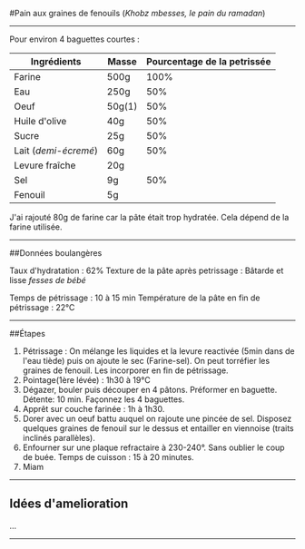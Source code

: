 #Pain aux graines de fenouils (*Khobz mbesses, le pain du ramadan*)

---

Pour environ 4 baguettes courtes :

| Ingrédients        | Masse           | Pourcentage de la petrissée  |
| ------------- |-------------| -----|
| Farine    | 500g | 100% |
| Eau    | 250g | 50% |
| Oeuf    | 50g(1) | 50% |
| Huile d'olive    |40g | 50% |
| Sucre    | 25g | 50% |
| Lait (*demi-écremé*)    | 60g | 50% |
| Levure fraîche | 20g | |
| Sel   | 9g | 50% |
| Fenouil | 5g | |

J'ai rajouté 80g de farine car la pâte était trop hydratée. Cela dépend de la farine utilisée.

---

##Données boulangères

Taux d'hydratation : 62% 
Texture de la pâte après petrissage : Bâtarde et lisse *fesses de bébé*

Temps de pétrissage : 10 à 15 min
Température de la pâte en fin de pétrissage : 22°C

---

##Étapes

1. Pétrissage : On mélange les liquides et la levure reactivée (5min dans de l'eau tiède) puis on ajoute le sec (Farine-sel).
On peut torréfier les graines de fenouil. Les incorporer en fin de pétrissage.
2. Pointage(1ère lévée) : 1h30 à 19°C
3. Dégazer, bouler puis découper en 4 pâtons. Préformer en baguette. Détente: 10 min. Façonnez les 4 baguettes.
4. Apprêt sur couche farinée : 1h à 1h30.
5. Dorer avec un oeuf battu auquel on rajoute une pincée de sel. Disposez quelques graines de fenouil sur le dessus et entailler en viennoise (traits inclinés parallèles).
6. Enfourner sur une plaque refractaire à 230-240°. Sans oublier le coup de buée. Temps de cuisson : 15 à 20 minutes. 
7. Miam


--- 

## Idées d'amelioration

...

---
